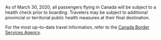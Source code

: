 As of March 30, 2020, all passengers flying in Canada will be subject to a health check prior to boarding. Travelers may be subject to additional provincial or territorial public health measures at their final destination.

For the most up–to–date travel information, refer to the [Canada Border Services Agency](https://www.canada.ca/en/public-health/services/diseases/2019-novel-coronavirus-infection/latest-travel-health-advice.html?topic=tilelink#domestic).
